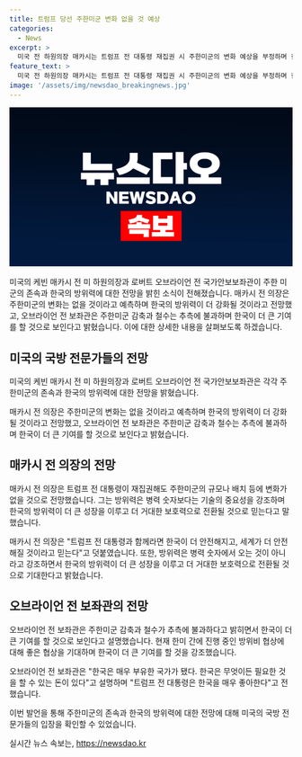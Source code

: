 ```yaml
---
title: 트럼프 당선 주한미군 변화 없을 것 예상
categories:
  - News
excerpt: >
  미국 전 하원의장 매카시는 트럼프 전 대통령 재집권 시 주한미군의 변화 예상을 부정하며 한국의 방위력 강화를 강조했다. 이에 반해 전 국가안보보좌관인 오브라이언은 주한미군 감축 추측을 부인하고 한국의 더 큰 기여를 기대한다고 밝혔다. 이들의 발언은 한미 간 방위비 협상과 관련해 주한미군 주둔문제가 논의되는 가운데 나왔다.
feature_text: >
  미국 전 하원의장 매카시는 트럼프 전 대통령 재집권 시 주한미군의 변화 예상을 부정하며 한국의 방위력 강화를 강조했다. 이에 반해 전 국가안보보좌관인 오브라이언은 주한미군 감축 추측을 부인하고 한국의 더 큰 기여를 기대한다고 밝혔다. 이들의 발언은 한미 간 방위비 협상과 관련해 주한미군 주둔문제가 논의되는 가운데 나왔다.
image: '/assets/img/newsdao_breakingnews.jpg'
---
```


<p><img src="/assets/img/newsdao_breakingnews.jpg" alt="pcversion 속보" /></p>

<p>미국의 케빈 매카시 전 미 하원의장과 로버트 오브라이언 전 국가안보보좌관이 주한 미군의 존속과 한국의 방위력에 대한 전망을 밝힌 소식이 전해졌습니다. 매카시 전 의장은 주한미군의 변화는 없을 것이라고 예측하며 한국의 방위력이 더 강화될 것이라고 전망했고, 오브라이언 전 보좌관은 주한미군 감축과 철수는 추측에 불과하며 한국이 더 큰 기여를 할 것으로 보인다고 밝혔습니다. 이에 대한 상세한 내용을 살펴보도록 하겠습니다.</p>

<h2 data-ke-size="size26">미국의 국방 전문가들의 전망</h2>

<p>미국의 케빈 매카시 전 미 하원의장과 로버트 오브라이언 전 국가안보보좌관은 각각 주한미군의 존속과 한국의 방위력에 대한 전망을 밝혔습니다.</p>

<p data-ke-size="size16">매카시 전 의장은 주한미군의 변화는 없을 것이라고 예측하며 한국의 방위력이 더 강화될 것이라고 전망했고, 오브라이언 전 보좌관은 주한미군 감축과 철수는 추측에 불과하며 한국이 더 큰 기여를 할 것으로 보인다고 밝혔습니다.</p>

<h2 data-ke-size="size26">매카시 전 의장의 전망</h2>

<p>매카시 전 의장은 트럼프 전 대통령이 재집권해도 주한미군의 규모나 배치 등에 변화가 없을 것으로 전망했습니다. 그는 방위력은 병력 숫자보다는 기술의 중요성을 강조하며 한국의 방위력이 더 큰 성장을 이루고 더 거대한 보호력으로 전환될 것으로 믿는다고 말했습니다.</p>

<p data-ke-size="size16">매카시 전 의장은 "트럼프 전 대통령과 함께라면 한국이 더 안전해지고, 세계가 더 안전해질 것이라고 믿는다"고 덧붙였습니다. 또한, 방위력은 병력 숫자에서 오는 것이 아니라고 강조하면서 한국의 방위력이 더 큰 성장을 이루고 더 거대한 보호력으로 전환될 것으로 기대한다고 밝혔습니다.</p>

<h2 data-ke-size="size26">오브라이언 전 보좌관의 전망</h2>

<p>오브라이언 전 보좌관은 주한미군 감축과 철수가 추측에 불과하다고 밝히면서 한국이 더 큰 기여를 할 것으로 보인다고 설명했습니다. 현재 한미 간에 진행 중인 방위비 협상에 대해 좋은 협상을 기대하며 한국이 더 큰 기여를 할 것을 강조했습니다.</p>

<p data-ke-size="size16">오브라이언 전 보좌관은 "한국은 매우 부유한 국가가 됐다. 한국은 무엇이든 필요한 것을 할 수 있는 돈이 있다"고 설명하며 "트럼프 전 대통령은 한국을 매우 좋아한다"고 전했습니다.</p>

<p>이번 발언을 통해 주한미군의 존속과 한국의 방위력에 대한 전망에 대해 미국의 국방 전문가들의 입장을 확인할 수 있었습니다.</p>
실시간 뉴스 속보는, <a href="https://newsdao.kr" rel="dofollow">https://newsdao.kr</a>


